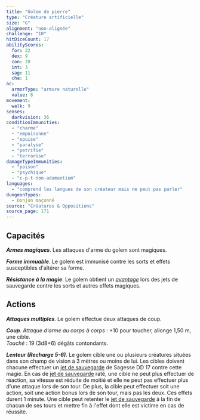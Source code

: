 ```yaml
---
title: "Golem de pierre"
type: "Créature artificielle"
size: "G"
alignment: "non-alignée"
challenge: "10"
hitDiceCount: 17
abilityScores:
  for: 22
  dex: 9
  con: 20
  int: 3
  sag: 11
  cha: 1
ac:
  armorType: "armure naturelle"
  value: 8
movement:
  walk: 9
senses:
  darkvision: 36
conditionImmunities:
  - "charme"
  - "empoisonne"
  - "epuise"
  - "paralyse"
  - "petrifie"
  - "terrorise"
damageTypeImmunities:
  - "poison"
  - "psychique"
  - "c-p-t-non-adamantium"
languages:
  - "comprend les langues de son créateur mais ne peut pas parler"
dungeonTypes:
  - Donjon maçonné
source: "Créatures & Oppositions"
source_page: 171
---
```

## Capacités
_**Armes magiques**_. Les attaques d'arme du golem sont magiques.

_**Forme immuable**_. Le golem est immunisé contre les sorts et effets susceptibles d'altérer sa forme.

_**Résistance à la magie**_. Le golem obtient un [_avantage_](/utiliser-les-caracteristiques/#avantage-et-desavantage) lors des jets de sauvegarde contre les sorts et autres effets magiques.

## Actions
_**Attaques multiples**_. Le golem effectue deux attaques de coup.

_**Coup**_. _Attaque d'arme au corps à corps_ : +10 pour toucher, allonge 1,50 m, une cible.  
_Touché_ : 19 (3d8+6) dégâts contondants.

_**Lenteur (Recharge 5-6)**_. Le golem cible une ou plusieurs créatures situées dans son champ de vision à 3 mètres ou moins de lui. Les cibles doivent chacune effectuer un [jet de sauvegarde](/utiliser-les-caracteristiques#jets-de-sauvegarde) de Sagesse DD 17 contre cette magie. En cas de [jet de sauvegarde](/utiliser-les-caracteristiques#jets-de-sauvegarde) raté, une cible ne peut plus effectuer de réaction, sa vitesse est réduite de moitié et elle ne peut pas effectuer plus d'une attaque lors de son tour. De plus, la cible peut effectuer soit une action, soit une action bonus lors de son tour, mais pas les deux. Ces effets durent 1 minute. Une cible peut retenter le [jet de sauvegarde](/utiliser-les-caracteristiques#jets-de-sauvegarde) à la fin de chacun de ses tours et mettre fin à l'effet dont elle est victime en cas de réussite.
